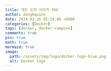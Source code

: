 ```yaml
---
title: 개인 도커 이미지 허브 
author: donghquinn
date: 2024-02-26 05:24:00 +0900
categories: [Docker]
tags: [docker, docker-compose]
comments: true
pin: true
math: true
mermaid: true
image:
  path: /assets/img/logo/docker-logo-blue.png
  alt: Docker logo
---
```


